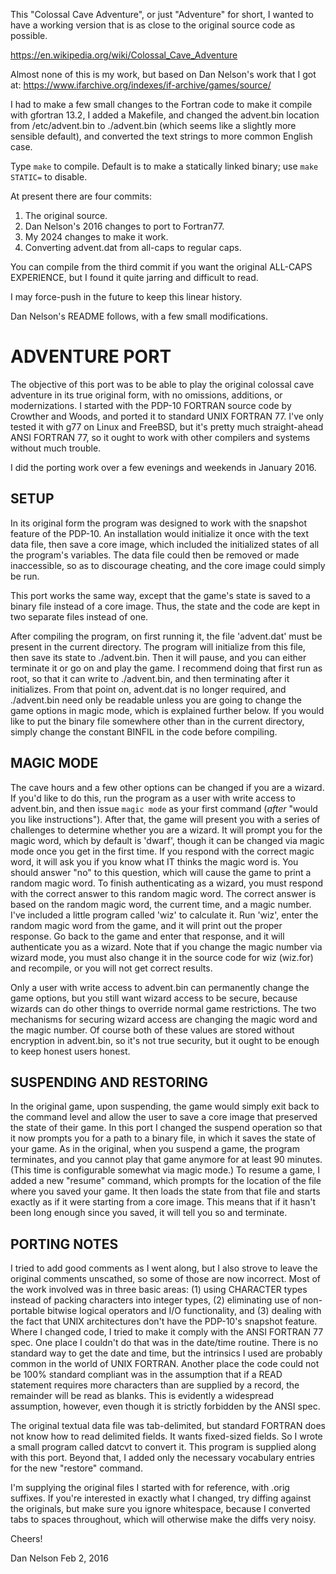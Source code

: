 This "Colossal Cave Adventure", or just "Adventure" for short, I wanted to have
a working version that is as close to the original source code as possible.

https://en.wikipedia.org/wiki/Colossal_Cave_Adventure

Almost none of this is my work, but based on Dan Nelson's work that I got at:
https://www.ifarchive.org/indexes/if-archive/games/source/

I had to make a few small changes to the Fortran code to make it compile with
gfortran 13.2, I added a Makefile, and changed the advent.bin location from
/etc/advent.bin to ./advent.bin (which seems like a slightly more sensible
default), and converted the text strings to more common English case.

Type `make` to compile. Default is to make a statically linked binary; use `make
STATIC=` to disable.

At present there are four commits:

1. The original source.
2. Dan Nelson's 2016 changes to port to Fortran77.
3. My 2024 changes to make it work.
4. Converting advent.dat from all-caps to regular caps.

You can compile from the third commit if you want the original ALL-CAPS
EXPERIENCE, but I found it quite jarring and difficult to read.

I may force-push in the future to keep this linear history.

Dan Nelson's README follows, with a few small modifications.


ADVENTURE PORT
==============
The objective of this port was to be able to play the original colossal cave
adventure in its true original form, with no omissions, additions, or
modernizations. I started with the PDP-10 FORTRAN source code by Crowther and
Woods, and ported it to standard UNIX FORTRAN 77. I've only tested it with g77
on Linux and FreeBSD, but it's pretty much straight-ahead ANSI FORTRAN 77, so it
ought to work with other compilers and systems without much trouble.

I did the porting work over a few evenings and weekends in January 2016.


SETUP
-----
In its original form the program was designed to work with the snapshot feature
of the PDP-10. An installation would initialize it once with the text data file,
then save a core image, which included the initialized states of all the
program's variables. The data file could then be removed or made inaccessible,
so as to discourage cheating, and the core image could simply be run.

This port works the same way, except that the game's state is saved to a binary
file instead of a core image. Thus, the state and the code are kept in two
separate files instead of one.

After compiling the program, on first running it, the file 'advent.dat' must be
present in the current directory. The program will initialize from this file,
then save its state to ./advent.bin. Then it will pause, and you can either
terminate it or go on and play the game. I recommend doing that first run as
root, so that it can write to ./advent.bin, and then terminating after it
initializes. From that point on, advent.dat is no longer required, and
./advent.bin need only be readable unless you are going to change the game
options in magic mode, which is explained further below. If you would like to
put the binary file somewhere other than in the current directory, simply change
the constant BINFIL in the code before compiling.


MAGIC MODE
----------
The cave hours and a few other options can be changed if you are a wizard. If
you'd like to do this, run the program as a user with write access to
advent.bin, and then issue `magic mode` as your first command (*after* "would
you like instructions"). After that, the game will present you with a series of
challenges to determine whether you are a wizard. It will prompt you for the
magic word, which by default is 'dwarf', though it can be changed via magic mode
once you get in the first time. If you respond with the correct magic word, it
will ask you if you know what IT thinks the magic word is. You should answer
"no" to this question, which will cause the game to print a random magic word.
To finish authenticating as a wizard, you must respond with the correct answer
to this random magic word. The correct answer is based on the random magic word,
the current time, and a magic number. I've included a little program called
'wiz' to calculate it. Run 'wiz', enter the random magic word from the game, and
it will print out the proper response. Go back to the game and enter that
response, and it will authenticate you as a wizard. Note that if you change the
magic number via wizard mode, you must also change it in the source code for wiz
(wiz.for) and recompile, or you will not get correct results.

Only a user with write access to advent.bin can permanently change the game
options, but you still want wizard access to be secure, because wizards can do
other things to override normal game restrictions. The two mechanisms for
securing wizard access are changing the magic word and the magic number. Of
course both of these values are stored without encryption in advent.bin, so it's
not true security, but it ought to be enough to keep honest users honest.


SUSPENDING AND RESTORING
------------------------
In the original game, upon suspending, the game would simply exit back to the
command level and allow the user to save a core image that preserved the state
of their game. In this port I changed the suspend operation so that it now
prompts you for a path to a binary file, in which it saves the state of your
game. As in the original, when you suspend a game, the program terminates, and
you cannot play that game anymore for at least 90 minutes. (This time is
configurable somewhat via magic mode.) To resume a game, I added a new "resume"
command, which prompts for the location of the file where you saved your game.
It then loads the state from that file and starts exactly as if it were starting
from a core image. This means that if it hasn't been long enough since you
saved, it will tell you so and terminate.


PORTING NOTES
-------------
I tried to add good comments as I went along, but I also strove to leave the
original comments unscathed, so some of those are now incorrect. Most of the
work involved was in three basic areas: (1) using CHARACTER types instead of
packing characters into integer types, (2) eliminating use of non-portable
bitwise logical operators and I/O functionality, and (3) dealing with the fact
that UNIX architectures don't have the PDP-10's snapshot feature. Where I
changed code, I tried to make it comply with the ANSI FORTRAN 77 spec. One place
I couldn't do that was in the date/time routine. There is no standard way to get
the date and time, but the intrinsics I used are probably common in the world of
UNIX FORTRAN. Another place the code could not be 100% standard compliant was in
the assumption that if a READ statement requires more characters than are
supplied by a record, the remainder will be read as blanks. This is evidently a
widespread assumption, however, even though it is strictly forbidden by the ANSI
spec.

The original textual data file was tab-delimited, but standard FORTRAN does not
know how to read delimited fields. It wants fixed-sized fields. So I wrote a
small program called datcvt to convert it. This program is supplied along with
this port. Beyond that, I added only the necessary vocabulary entries for the
new "restore" command.

I'm supplying the original files I started with for reference, with .orig
suffixes. If you're interested in exactly what I changed, try diffing against
the originals, but make sure you ignore whitespace, because I converted tabs to
spaces throughout, which will otherwise make the diffs very noisy.

Cheers!

Dan Nelson
Feb 2, 2016
